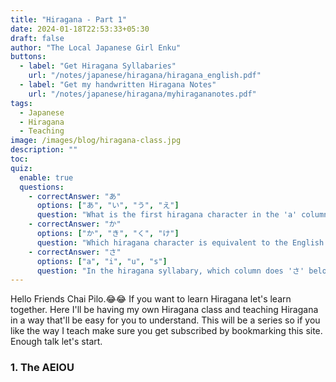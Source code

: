 ```yaml
---
title: "Hiragana - Part 1"
date: 2024-01-18T22:53:33+05:30
draft: false
author: "The Local Japanese Girl Enku"
buttons:
  - label: "Get Hiragana Syllabaries"
    url: "/notes/japanese/hiragana/hiragana_english.pdf"
  - label: "Get my handwritten Hiragana Notes"
    url: "/notes/japanese/hiragana/myhiragananotes.pdf"
tags:
  - Japanese
  - Hiragana
  - Teaching
image: /images/blog/hiragana-class.jpg
description: ""
toc:
quiz:
  enable: true
  questions:
    - correctAnswer: "あ"
      options: ["あ", "い", "う", "え"]
      question: "What is the first hiragana character in the 'a' column?"
    - correctAnswer: "か"
      options: ["か", "き", "く", "け"]
      question: "Which hiragana character is equivalent to the English letter 'ka'?"
    - correctAnswer: "さ"
      options: ["a", "i", "u", "s"]
      question: "In the hiragana syllabary, which column does 'さ' belong to?"
---
```


Hello Friends Chai Pilo.😂😂
If you want to learn Hiragana let's learn together. Here I'll be having my own Hiragana class and teaching Hiragana in a way that'll be easy for you to understand. This will be a series so if you like the way I teach make sure you get subscribed by bookmarking this site. Enough talk let's start.

### 1. The AEIOU
